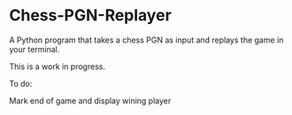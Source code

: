 # Chess-PGN-Replayer
A Python program that takes a chess PGN as input and replays the game in your terminal.

This is a work in progress.



To do:



Mark end of game and display wining player
